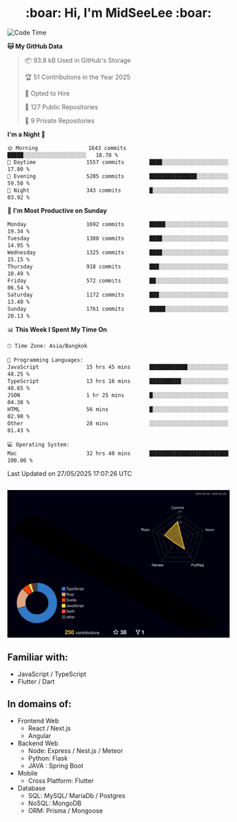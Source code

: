<h1 align="center"> :boar: Hi, I'm MidSeeLee :boar:</h1>
 
<!--START_SECTION:waka-->
![Code Time](http://img.shields.io/badge/Code%20Time-2%2C942%20hrs%2019%20mins-blue)

**🐱 My GitHub Data** 

> 📦 93.8 kB Used in GitHub's Storage 
 > 
> 🏆 51 Contributions in the Year 2025
 > 
> 💼 Opted to Hire
 > 
> 📜 127 Public Repositories 
 > 
> 🔑 9 Private Repositories 
 > 
**I'm a Night 🦉** 

```text
🌞 Morning                1643 commits        █████░░░░░░░░░░░░░░░░░░░░   18.78 % 
🌆 Daytime                1557 commits        ████░░░░░░░░░░░░░░░░░░░░░   17.80 % 
🌃 Evening                5205 commits        ███████████████░░░░░░░░░░   59.50 % 
🌙 Night                  343 commits         █░░░░░░░░░░░░░░░░░░░░░░░░   03.92 % 
```
📅 **I'm Most Productive on Sunday** 

```text
Monday                   1692 commits        █████░░░░░░░░░░░░░░░░░░░░   19.34 % 
Tuesday                  1308 commits        ████░░░░░░░░░░░░░░░░░░░░░   14.95 % 
Wednesday                1325 commits        ████░░░░░░░░░░░░░░░░░░░░░   15.15 % 
Thursday                 918 commits         ███░░░░░░░░░░░░░░░░░░░░░░   10.49 % 
Friday                   572 commits         ██░░░░░░░░░░░░░░░░░░░░░░░   06.54 % 
Saturday                 1172 commits        ███░░░░░░░░░░░░░░░░░░░░░░   13.40 % 
Sunday                   1761 commits        █████░░░░░░░░░░░░░░░░░░░░   20.13 % 
```


📊 **This Week I Spent My Time On** 

```text
🕑︎ Time Zone: Asia/Bangkok

💬 Programming Languages: 
JavaScript               15 hrs 45 mins      ████████████░░░░░░░░░░░░░   48.25 % 
TypeScript               13 hrs 16 mins      ██████████░░░░░░░░░░░░░░░   40.65 % 
JSON                     1 hr 25 mins        █░░░░░░░░░░░░░░░░░░░░░░░░   04.38 % 
HTML                     56 mins             █░░░░░░░░░░░░░░░░░░░░░░░░   02.90 % 
Other                    28 mins             ░░░░░░░░░░░░░░░░░░░░░░░░░   01.43 % 

💻 Operating System: 
Mac                      32 hrs 40 mins      █████████████████████████   100.00 % 
```


 Last Updated on 27/05/2025 17:07:26 UTC
<!--END_SECTION:waka-->

##

![](./profile-3d-contrib/profile-night-rainbow.svg)

## Familiar with:
- JavaScript / TypeScript
- Flutter / Dart

## In domains of:
- Frontend Web
  - React / Next.js
  - Angular
- Backend Web
  - Node: Express / Nest.js / Meteor
  - Python: Flask
  - JAVA : Spring Boot
- Mobile
  - Cross Platform: Flutter
- Database
  - SQL: MySQL/ MariaDb / Postgres
  - NoSQL: MongoDB
  - ORM: Prisma / Mongoose
